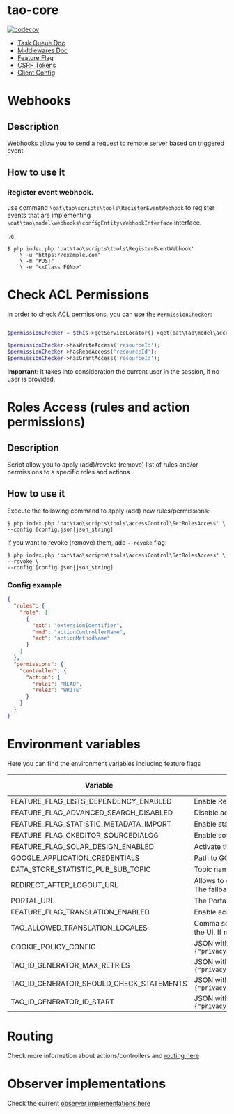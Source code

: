 # tao-core

[![codecov](https://codecov.io/gh/oat-sa/tao-core/branch/master/graph/badge.svg?token=uPVdj0JrEn)](https://codecov.io/gh/oat-sa/tao-core)

- [Task Queue Doc](models/classes/taskQueue/README.md)
- [Middlewares Doc](models/classes/Middleware/README.md)
- [Feature Flag](models/classes/featureFlag/README.md)
- [CSRF Tokens](models/classes/security/xsrf/README.md)
- [Client Config](models/classes/clientConfig/README.md)

# Webhooks

## Description

Webhooks allow you to send a request to remote server based on triggered event

## How to use it

### Register event webhook.

use command `\oat\tao\scripts\tools\RegisterEventWebhook` to register events that are implementing
`\oat\tao\model\webhooks\configEntity\WebhookInterface` interface.

i.e:

```
$ php index.php 'oat\tao\scripts\tools\RegisterEventWebhook'
    \ -u "https://example.com"
    \ -m "POST"
    \ -e "<<Class FQN>>"
```

# Check ACL Permissions

In order to check ACL permissions, you can use the `PermissionChecker`:

```php

$permissionChecker = $this->getServiceLocator()->get(oat\tao\model\accessControl\PermissionChecker::class);

$permissionChecker->hasWriteAccess('resourceId');
$permissionChecker->hasReadAccess('resourceId');
$permissionChecker->hasGrantAccess('resourceId');
```

**Important**: It takes into consideration the current user in the session, if no user is provided.

# Roles Access (rules and action permissions)

## Description

Script allow you to apply (add)/revoke (remove) list of rules and/or permissions to a specific roles and actions.

## How to use it

Execute the following command to apply (add) new rules/permissions:

```
$ php index.php 'oat\tao\scripts\tools\accessControl\SetRolesAccess' \
--config [config.json|json_string]
```

If you want to revoke (remove) them, add `--revoke` flag:

```
$ php index.php 'oat\tao\scripts\tools\accessControl\SetRolesAccess' \
--revoke \
--config [config.json|json_string]
```

### Config example

```json
{
  "rules": {
    "role": [
      {
        "ext": "extensionIdentifier",
        "mod": "actionControllerName",
        "act": "actionMethodName"
      }
    ]
  },
  "permissions": {
    "controller": {
      "action": {
        "rule1": "READ",
        "rule2": "WRITE"
      }
    }
  }
}
```

# Environment variables

Here you can find the environment variables including feature flags

| Variable                                 | Description                                                                                                                          | Default value |
|------------------------------------------|--------------------------------------------------------------------------------------------------------------------------------------|---------------|
| FEATURE_FLAG_LISTS_DEPENDENCY_ENABLED    | Enable Remote Lists Dependency feature                                                                                               | -             |
| FEATURE_FLAG_ADVANCED_SEARCH_DISABLED    | Disable advanced search feature, if set to 1                                                                                         | -             |
| FEATURE_FLAG_STATISTIC_METADATA_IMPORT   | Enable statistics metadata import                                                                                                    | -             |
| FEATURE_FLAG_CKEDITOR_SOURCEDIALOG       | Enable source editing for ckeditor                                                                                                   | false         |
| FEATURE_FLAG_SOLAR_DESIGN_ENABLED        | Activate the Solar Design mode                                                                                                       | -             |
| GOOGLE_APPLICATION_CREDENTIALS           | Path to GCP credentials path                                                                                                         | -             |
| DATA_STORE_STATISTIC_PUB_SUB_TOPIC       | Topic name for statistic metadata Pub/Sub                                                                                            | -             |
| REDIRECT_AFTER_LOGOUT_URL                | Allows to configure the redirect after logout via environment variable. The fallback is the configured redirect on urlroute.conf.php | -             |
| PORTAL_URL                               | The Portal url used on the back button of Portal theme                                                                               | -             |
| FEATURE_FLAG_TRANSLATION_ENABLED         | Enable access to items/tests translations feature                                                                                    | -             |
| TAO_ALLOWED_TRANSLATION_LOCALES          | Comma separated List of locales available for translations / authoring in the UI. If none provided, all are allowed                  | -             |
| COOKIE_POLICY_CONFIG                     | JSON with CookiePolicy config. Example: `{"privacyPolicyUrl":"https://...","cookiePolicyUrl":"https://..."}`                         | -             |
| TAO_ID_GENERATOR_MAX_RETRIES             | JSON with CookiePolicy config. Example: `{"privacyPolicyUrl":"https://...","cookiePolicyUrl":"https://..."}`                         | -             |
| TAO_ID_GENERATOR_SHOULD_CHECK_STATEMENTS | JSON with CookiePolicy config. Example: `{"privacyPolicyUrl":"https://...","cookiePolicyUrl":"https://..."}`                         | -             |
| TAO_ID_GENERATOR_ID_START                | JSON with CookiePolicy config. Example: `{"privacyPolicyUrl":"https://...","cookiePolicyUrl":"https://..."}`                         | -             |

# Routing

Check more information about actions/controllers and [routing here](./models/classes/routing/README.md)

# Observer implementations

Check the current [observer implementations here](./models/classes/Observer/README.md)
